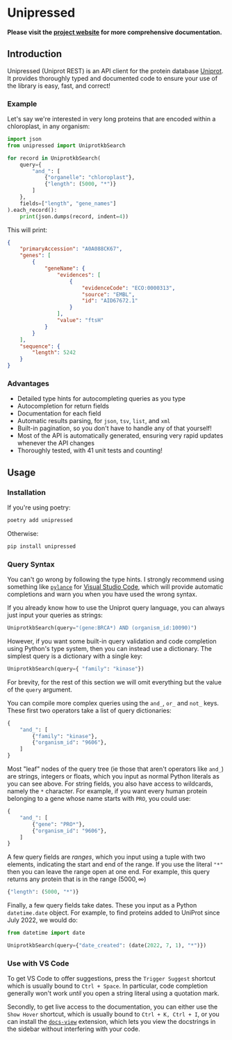 # Unipressed

**Please visit the [project website](https://multimeric.github.io/Unipressed/) for more comprehensive documentation.**

## Introduction

Unipressed (Uniprot REST) is an API client for the protein database [Uniprot](https://www.uniprot.org/).
It provides thoroughly typed and documented code to ensure your use of the library is easy, fast, and correct!

### Example
Let's say we're interested in very long proteins that are encoded within a chloroplast, in any organism:
```python
import json
from unipressed import UniprotkbSearch

for record in UniprotkbSearch(
    query={
        "and_": [
            {"organelle": "chloroplast"},
            {"length": (5000, "*")}
        ]
    },
    fields=["length", "gene_names"]
).each_record():
    print(json.dumps(record, indent=4))
```

This will print:
```json
{
    "primaryAccession": "A0A088CK67",
    "genes": [
        {
            "geneName": {
                "evidences": [
                    {
                        "evidenceCode": "ECO:0000313",
                        "source": "EMBL",
                        "id": "AID67672.1"
                    }
                ],
                "value": "ftsH"
            }
        }
    ],
    "sequence": {
        "length": 5242
    }
}
```

### Advantages

* Detailed type hints for autocompleting queries as you type
* Autocompletion for return fields
* Documentation for each field
* Automatic results parsing, for `json`, `tsv`, `list`, and `xml`
* Built-in pagination, so you don't have to handle any of that yourself!
* Most of the API is automatically generated, ensuring very rapid updates whenever the API changes
* Thoroughly tested, with 41 unit tests and counting!

## Usage

### Installation

If you're using poetry:
```bash
poetry add unipressed
```

Otherwise:
```bash
pip install unipressed
```


### Query Syntax

You can't go wrong by following the type hints.
I strongly recommend using something like [`pylance`](https://marketplace.visualstudio.com/items?itemName=ms-python.vscode-pylance) for [Visual Studio Code](https://code.visualstudio.com/), which will provide automatic completions and warn you when you have used the wrong syntax.

If you already know how to use the Uniprot query language, you can always just input your queries as strings:
```python
UniprotkbSearch(query="(gene:BRCA*) AND (organism_id:10090)")
```


However, if you want some built-in query validation and code completion using Python's type system, then you can instead use a dictionary.
The simplest query is a dictionary with a single key: 
```python
UniprotkbSearch(query={ "family": "kinase"})
```
For brevity, for the rest of this section we will omit everything but the value of the `query` argument.

You can compile more complex queries using the `and_`, `or_` and `not_` keys.
These first two operators take a list of query dictionaries: 
```python
{
    "and_": [
        {"family": "kinase"},
        {"organism_id": "9606"},
    ]
}
```

Most "leaf" nodes of the query tree (ie those that aren't operators like `and_`) are strings, integers or floats, which you input as normal Python literals as you can see above.
For string fields, you also have access to wildcards, namely the `*` character. 
For example, if you want every human protein belonging to a gene whose name starts with `PRO`, you could use:
```python
{
    "and_": [
        {"gene": "PRO*"},
        {"organism_id": "9606"},
    ]
}
```

A few query fields are *ranges*, which you input using a tuple with two elements, indicating the start and end of the range.
If you use the literal `"*"` then you can leave the range open at one end. 
For example, this query returns any protein that is in the range $(5000, \infty)$
```python
{"length": (5000, "*")}
```

Finally, a few query fields take dates.
These you input as a Python `datetime.date` object.
For example, to find proteins added to UniProt since July 2022, we would do:
```python
from datetime import date

UniprotkbSearch(query={"date_created": (date(2022, 7, 1), "*")})
```

### Use with VS Code
To get VS Code to offer suggestions, press the `Trigger Suggest` shortcut which is usually bound to `Ctrl + Space`.
In particular, code completion generally won't work *until* you open a string literal using a quotation mark.

Secondly, to get live access to the documentation, you can either use the `Show Hover` shortcut, which is usually bound to `Ctrl + K, Ctrl + I`, or you can install the [`docs-view`](https://marketplace.visualstudio.com/items?itemName=bierner.docs-view) extension, which lets you view the docstrings in the sidebar without interfering with your code.